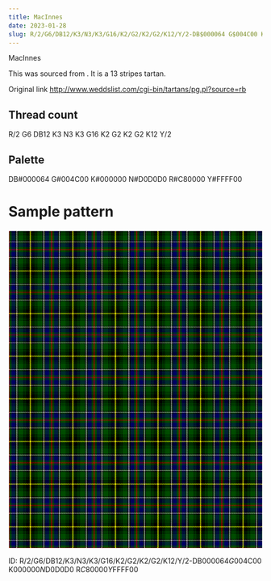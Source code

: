```yaml
---
title: MacInnes
date: 2023-01-28
slug: R/2/G6/DB12/K3/N3/K3/G16/K2/G2/K2/G2/K12/Y/2-DB$000064 G$004C00 K$000000 N$D0D0D0 R$C80000 Y$FFFF00
---
```

MacInnes

This was sourced from <no value>.  It is a 13 stripes tartan.

Original link http://www.weddslist.com/cgi-bin/tartans/pg.pl?source=rb

## Thread count
R/2 G6 DB12 K3 N3 K3 G16 K2 G2 K2 G2 K12 Y/2

## Palette
DB#000064 G#004C00 K#000000 N#D0D0D0 R#C80000 Y#FFFF00

# Sample pattern

![Tartan detail](tartan.png "R/2 G6 DB12 K3 N3 K3 G16 K2 G2 K2 G2 K12 Y/2 tartan")

ID: R/2/G6/DB12/K3/N3/K3/G16/K2/G2/K2/G2/K12/Y/2-DB$000064 G$004C00 K$000000 N$D0D0D0 R$C80000 Y$FFFF00